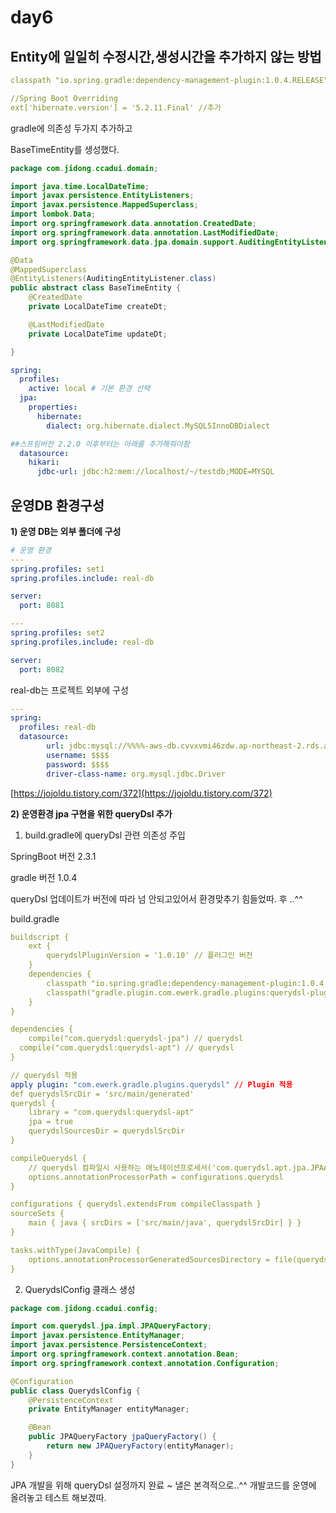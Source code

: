 # day6

## Entity에 일일히 수정시간,생성시간을 추가하지 않는 방법

```yaml
classpath "io.spring.gradle:dependency-management-plugin:1.0.4.RELEASE"

//Spring Boot Overriding
ext['hibernate.version'] = '5.2.11.Final' //추가
```

gradle에 의존성 두가지 추가하고

BaseTimeEntity를 생성했다.

```java
package com.jidong.ccadui.domain;

import java.time.LocalDateTime;
import javax.persistence.EntityListeners;
import javax.persistence.MappedSuperclass;
import lombok.Data;
import org.springframework.data.annotation.CreatedDate;
import org.springframework.data.annotation.LastModifiedDate;
import org.springframework.data.jpa.domain.support.AuditingEntityListener;

@Data
@MappedSuperclass
@EntityListeners(AuditingEntityListener.class)
public abstract class BaseTimeEntity {
    @CreatedDate
    private LocalDateTime createDt;

    @LastModifiedDate
    private LocalDateTime updateDt;

}
```

```yaml
spring:
  profiles:
    active: local # 기본 환경 선택
  jpa:
    properties:
      hibernate:
        dialect: org.hibernate.dialect.MySQL5InnoDBDialect

##스프링버전 2.2.0 이후부터는 아래를 추가해줘야함
  datasource:
    hikari:
      jdbc-url: jdbc:h2:mem://localhost/~/testdb;MODE=MYSQL
```

## 운영DB 환경구성

**1) 운영 DB는 외부 폴더에 구성**

```yaml
# 운영 환경
---
spring.profiles: set1
spring.profiles.include: real-db

server:
  port: 8081

---
spring.profiles: set2
spring.profiles.include: real-db

server:
  port: 8082
```

real-db는 프로젝트 외부에 구성

```yaml
---
spring:
  profiles: real-db
  datasource:
        url: jdbc:mysql://%%%%-aws-db.cvvxvmi46zdw.ap-northeast-2.rds.amazonaws.com:3306/%%%%
        username: $$$$
        password: $$$$
        driver-class-name: org.mysql.jdbc.Driver
```

[https://jojoldu.tistory.com/372](https://jojoldu.tistory.com/372)

**2) 운영환경 jpa 구현을 위한 queryDsl 추가**

1) build.gradle에 queryDsl 관련 의존성 주입

SpringBoot 버전 2.3.1

gradle 버전 1.0.4

queryDsl 업데이트가 버전에 따라 넘 안되고있어서 환경맞추기 힘들었따. 후 ..^^

build.gradle

```yaml
buildscript {
    ext {
        querydslPluginVersion = '1.0.10' // 플러그인 버전
    }
    dependencies {
        classpath "io.spring.gradle:dependency-management-plugin:1.0.4.RELEASE"
        classpath("gradle.plugin.com.ewerk.gradle.plugins:querydsl-plugin:${querydslPluginVersion}") // querydsl 플러그인 의존성 등록
    }
}

dependencies {
	compile("com.querydsl:querydsl-jpa") // querydsl
  compile("com.querydsl:querydsl-apt") // querydsl
}

// querydsl 적용
apply plugin: "com.ewerk.gradle.plugins.querydsl" // Plugin 적용
def querydslSrcDir = 'src/main/generated'
querydsl {
    library = "com.querydsl:querydsl-apt"
    jpa = true
    querydslSourcesDir = querydslSrcDir
}

compileQuerydsl {
    // querydsl 컴파일시 사용하는 애노테이션프로세서('com.querydsl.apt.jpa.JPAAnnotationProcessor')의 경로를 querydsl 이 지정한 경로를 이용한다는 선언
    options.annotationProcessorPath = configurations.querydsl
}

configurations { querydsl.extendsFrom compileClasspath }
sourceSets {
    main { java { srcDirs = ['src/main/java', querydslSrcDir] } }
}

tasks.withType(JavaCompile) {
    options.annotationProcessorGeneratedSourcesDirectory = file(querydslSrcDir)
}
```

2) QuerydslConfig 클래스 생성

```java
package com.jidong.ccadui.config;

import com.querydsl.jpa.impl.JPAQueryFactory;
import javax.persistence.EntityManager;
import javax.persistence.PersistenceContext;
import org.springframework.context.annotation.Bean;
import org.springframework.context.annotation.Configuration;

@Configuration
public class QuerydslConfig {
    @PersistenceContext
    private EntityManager entityManager;

    @Bean
    public JPAQueryFactory jpaQueryFactory() {
        return new JPAQueryFactory(entityManager);
    }
}
```

JPA 개발을 위해 queryDsl 설정까지 완료  ~ 낼은 본격적으로..^^ 개발코드를 운영에 올려놓고 테스트 해보겠따.
